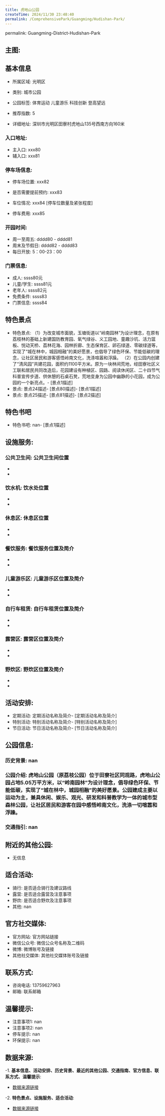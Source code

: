 ```yaml
---
title: 虎地山公园
createTime: 2024/11/30 23:48:40
permalink: /ComprehensivePark/Guangming/Hudishan-Park/
---
```

permalink: Guangming-District-Hudishan-Park
<!-- ## 游玩路径: -->

## 主图:
<ImageCard
image="https://cgj.sz.gov.cn/img/4/4005/4005806/10774896.jpg"
title= "虎地山公园"
description= "虎地山公园（原荔枝公园）位于田寮社区同观路，虎地山公园占地5.05万平方米，以“岭南园林”为设计理念，倡导绿色环保、节能低碳，实现了“城在林中，城园相融”的美好"
date="2024/11/30"
href="/"
author="深圳公园"
/>

## 基本信息

- 所属区域: 光明区

- 类别: 城市公园

- 公园标签: 体育运动 儿童游乐 科技创新 登高望远

- 推荐指数: 5

- 详细地址: 深圳市光明区田寮村虎地山135号西南方向160米

### 入口地址:
- 主入口: xxx80
- 辅入口: xxx81
### 停车场信息:
- 停车场位置: xxx82

- 是否需要提前预约: xxx83

- 车位情况: xxx84 [停车位数量及紧张程度]

- 停车费用: xxx85

### 开园时间:
- 周一至周五: dddd80 - dddd81
- 周末及节假日: dddd82 - dddd83
- 每日开放: 5：00-23：00

### 门票信息:
- 成人: ssss80元
- 儿童/学生: ssss81元
- 老年人: ssss82元
- 免费条件: ssss83
- 门票信息: ssss84
## 特色景点
- 特色景点: （1）为改变城市面貌，玉塘街道以“岭南园林”为设计理念，在原有荔枝林的基础上新建国防教育园、氧气绿谷、义工园地、童趣沙坑、活力篮板、悦动天桥、荔林花海、园林折廊、生态保育区、卵石绿道、零碳绿道等，实现了“城在林中，城园相融”的美好愿景，也倡导了绿色环保、节能低碳的理念，让社区居民和游客感悟岭南文化，洗涤喧嚣和浮躁。
（2）在公园内创建了“清风园”共建花园，面积约1100平方米。原为一块林间荒地，经田寮社区义工联和居民共同改造后，花园建设有种植区、园路、阅读休闲区、二十四节气科普宣传步道、供休憩的石桌石凳，荒地变身为公园中幽静的小花园，成为公园的一个新亮点。- [景点1描述]
- 景点: 景点24描述- [景点80描述]- [景点1描述]
- 景点: 景点25描述- [景点81描述]- [景点2描述]
## 特色书吧
- 特色书吧: nan- [景点1描述]
## 设施服务:
### 公共卫生间: 公共卫生间位置
- 
- 
### 饮水机: 饮水处位置
- 
- 
### 休息区: 休息区位置
- 
- 
### 餐饮服务: 餐饮服务位置及简介
- 
- 
### 儿童游乐区: 儿童游乐区位置及简介
- 
- 
### 自行车租赁: 自行车租赁位置及简介
- 
- 
### 露营区: 露营区位置及简介
- 
- 
### 野炊区: 野炊区位置及简介

- 
- 
## 活动安排:
- 定期活动: 定期活动名称及简介- [定期活动名称及简介]
- 特别活动: 特别活动名称及简介- [特别活动名称及简介]
- 节日活动: 节日活动名称及简介- [节日活动名称及简介]
## 公园信息:
### 历史背景: nan
### 公园介绍: 虎地山公园（原荔枝公园）位于田寮社区同观路，虎地山公园占地5.05万平方米，以“岭南园林”为设计理念，倡导绿色环保、节能低碳，实现了“城在林中，城园相融”的美好愿景。公园建成主要以运动为主，兼具休闲、娱乐、观光、研发和科普教学为一体的城市型森林公园，让社区居民和游客在园中感悟岭南文化，洗涤一切喧嚣和浮躁。
### 交通指引: nan

## 附近的其他公园:
- 无信息

## 适合活动:
- 骑行: 是否适合骑行及建议路线
- 露营: 是否适合露营及注意事项
- 野炊: 是否适合野炊及注意事项
- 其他: nan

## 官方社交媒体:
- 官方网站: 官方网站链接
- 微信公众号: 微信公众号名称及二维码
- 微博: 微博账号及链接
- 其他社交媒体: 其他社交媒体账号及链接

## 联系方式:
- 咨询电话: 13759627963
- 邮箱: 联系邮箱

## 温馨提示:
- 注意事项1: nan
- 注意事项2: nan
- 停车提示: nan
- 环保提示: nan

## 数据来源:
-1. **基本信息、活动安排、历史背景、最近的其他公园、交通指南、官方信息、联系方式、温馨提示**:
- [数据来源链接](https://cgj.sz.gov.cn/xsmh/gysz/csgy/content/post_10774896.html)

-2. **特色景点、设施服务、适合活动**:
- [数据来源链接](https://cgj.sz.gov.cn/xsmh/gysz/csgy/content/post_10774896.html)

